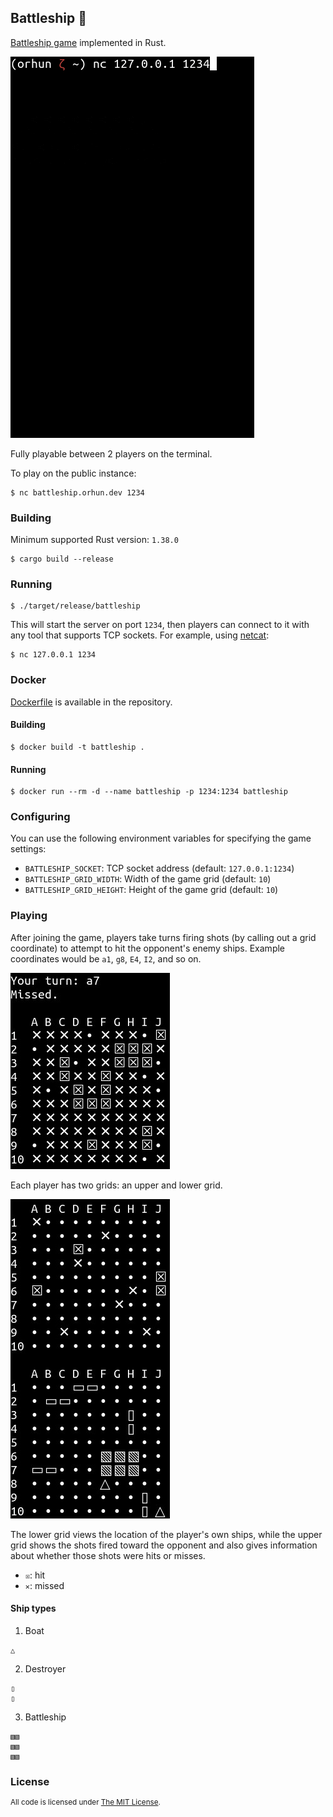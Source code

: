 ## Battleship 🚢

[Battleship game](https://en.wikipedia.org/wiki/Battleship_(game)) implemented in Rust.

![demo](assets/demo.gif)

Fully playable between 2 players on the terminal.

To play on the public instance:

```shell-session
$ nc battleship.orhun.dev 1234
```

### Building

Minimum supported Rust version: `1.38.0`

```shell-session
$ cargo build --release
```

### Running

```shell-session
$ ./target/release/battleship
```

This will start the server on port `1234`, then players can connect to it with any tool that supports TCP sockets. For example, using [netcat](https://en.wikipedia.org/wiki/Netcat):

```shell-session
$ nc 127.0.0.1 1234
```

### Docker

[Dockerfile](./Dockerfile) is available in the repository.

#### Building

```shell-session
$ docker build -t battleship .
```

#### Running

```shell-session
$ docker run --rm -d --name battleship -p 1234:1234 battleship
```

### Configuring

You can use the following environment variables for specifying the game settings:

- `BATTLESHIP_SOCKET`: TCP socket address (default: `127.0.0.1:1234`)
- `BATTLESHIP_GRID_WIDTH`: Width of the game grid (default: `10`)
- `BATTLESHIP_GRID_HEIGHT`: Height of the game grid (default: `10`)

### Playing

After joining the game, players take turns firing shots (by calling out a grid coordinate) to attempt to hit the opponent's enemy ships. Example coordinates would be `a1`, `g8`, `E4`, `I2`, and so on.

![hit](assets/hit.jpg)

Each player has two grids: an upper and lower grid.

![grids](assets/grid.jpg)

The lower grid views the location of the player's own ships, while the upper grid shows the shots fired toward the opponent and also gives information about whether those shots were hits or misses.

- `☒`: hit
- `✕`: missed

#### Ship types

1. Boat

```
△
```

2. Destroyer

```
▯
▯
```

3. Battleship

```
▧▧
▧▧
▧▧
```

### License

<sup>
All code is licensed under <a href="LICENSE">The MIT License</a>.
</sup>
